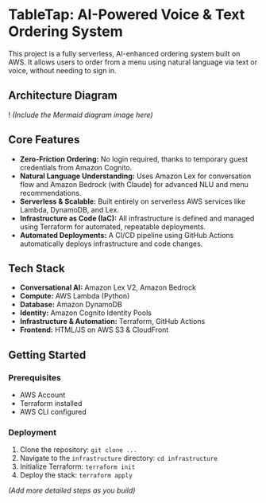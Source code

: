 # TableTap: AI-Powered Voice & Text Ordering System

This project is a fully serverless, AI-enhanced ordering system built on AWS. It allows users to order from a menu using natural language via text or voice, without needing to sign in.

## Architecture Diagram

!
*(Include the Mermaid diagram image here)*

## Core Features

* **Zero-Friction Ordering:** No login required, thanks to temporary guest credentials from Amazon Cognito.
* **Natural Language Understanding:** Uses Amazon Lex for conversation flow and Amazon Bedrock (with Claude) for advanced NLU and menu recommendations.
* **Serverless & Scalable:** Built entirely on serverless AWS services like Lambda, DynamoDB, and Lex.
* **Infrastructure as Code (IaC):** All infrastructure is defined and managed using Terraform for automated, repeatable deployments.
* **Automated Deployments:** A CI/CD pipeline using GitHub Actions automatically deploys infrastructure and code changes.

## Tech Stack

* **Conversational AI:** Amazon Lex V2, Amazon Bedrock
* **Compute:** AWS Lambda (Python)
* **Database:** Amazon DynamoDB
* **Identity:** Amazon Cognito Identity Pools
* **Infrastructure & Automation:** Terraform, GitHub Actions
* **Frontend:** HTML/JS on AWS S3 & CloudFront

## Getting Started

### Prerequisites
* AWS Account
* Terraform installed
* AWS CLI configured

### Deployment
1. Clone the repository: `git clone ...`
2. Navigate to the `infrastructure` directory: `cd infrastructure`
3. Initialize Terraform: `terraform init`
4. Deploy the stack: `terraform apply`

*(Add more detailed steps as you build)*
